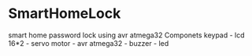 # SmartHomeLock
smart home password lock using avr atmega32 
Componets 
keypad - lcd 16*2 - servo motor - avr atmega32 - buzzer - led 
